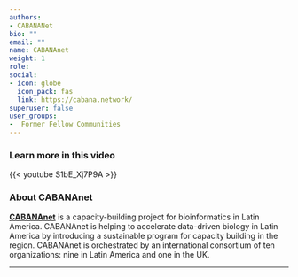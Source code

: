 ```yaml
---
authors:
- CABANANet
bio: ""
email: ""
name: CABANAnet
weight: 1
role: 
social:
- icon: globe
  icon_pack: fas
  link: https://cabana.network/
superuser: false
user_groups:
-  Former Fellow Communities
---
```


### Learn more in this video

{{< youtube S1bE_Xj7P9A >}} 

### About CABANAnet

**[CABANAnet](https://cabana.network/)** is a capacity-building project for bioinformatics in Latin America. CABANAnet is helping to accelerate data-driven biology in Latin America by introducing a sustainable program for capacity building in the region. CABANAnet is orchestrated by an international consortium of ten organizations: nine in Latin America and one in the UK. 




***
